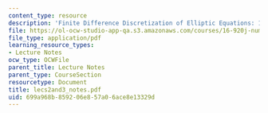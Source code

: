 ```yaml
---
content_type: resource
description: 'Finite Difference Discretization of Elliptic Equations: 1D Problem'
file: https://ol-ocw-studio-app-qa.s3.amazonaws.com/courses/16-920j-numerical-methods-for-partial-differential-equations-sma-5212-spring-2003/699a968b859206e857a06ace8e13329d_lecs2and3_notes.pdf
file_type: application/pdf
learning_resource_types:
- Lecture Notes
ocw_type: OCWFile
parent_title: Lecture Notes
parent_type: CourseSection
resourcetype: Document
title: lecs2and3_notes.pdf
uid: 699a968b-8592-06e8-57a0-6ace8e13329d
---
```

